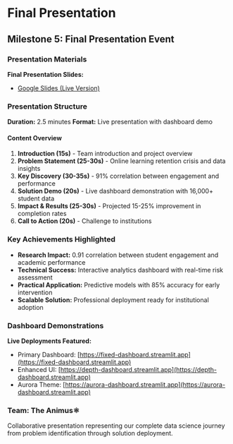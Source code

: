 # Final Presentation

## Milestone 5: Final Presentation Event

### Presentation Materials

**Final Presentation Slides:**

- [Google Slides (Live Version)](https://docs.google.com/presentation/d/1SZxlO4suGHk-VBDI7ipovVhaXKAcmwy0FwH1n7D0gWs/edit?usp=sharing)

### Presentation Structure

**Duration:** 2.5 minutes
**Format:** Live presentation with dashboard demo

#### Content Overview

1. **Introduction (15s)** - Team introduction and project overview
2. **Problem Statement (25-30s)** - Online learning retention crisis and data insights
3. **Key Discovery (30-35s)** - 91% correlation between engagement and performance
4. **Solution Demo (20s)** - Live dashboard demonstration with 16,000+ student data
5. **Impact & Results (25-30s)** - Projected 15-25% improvement in completion rates
6. **Call to Action (20s)** - Challenge to institutions

### Key Achievements Highlighted

- **Research Impact:** 0.91 correlation between student engagement and academic performance
- **Technical Success:** Interactive analytics dashboard with real-time risk assessment
- **Practical Application:** Predictive models with 85% accuracy for early intervention
- **Scalable Solution:** Professional deployment ready for institutional adoption

### Dashboard Demonstrations

**Live Deployments Featured:**

- Primary Dashboard: [https://fixed-dashboard.streamlit.app](https://fixed-dashboard.streamlit.app)
- Enhanced UI: [https://depth-dashboard.streamlit.app](https://depth-dashboard.streamlit.app)
- Aurora Theme: [https://aurora-dashboard.streamlit.app](https://aurora-dashboard.streamlit.app)

### Team: The Animus⚛️

Collaborative presentation representing our complete data science journey from
problem identification through solution deployment.
